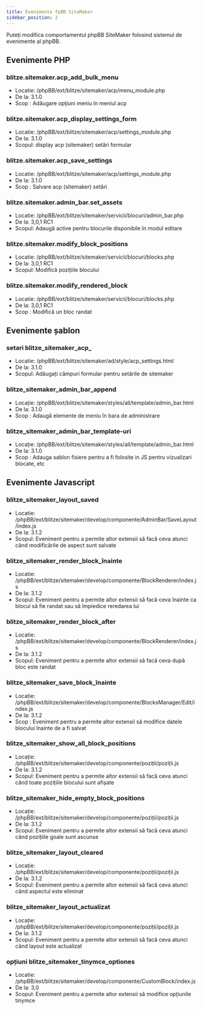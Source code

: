 ```yaml
---
title: Evenimente fpBB SiteMaker
sidebar_position: 2
---
```


Puteți modifica comportamentul phpBB SiteMaker folosind sistemul de evenimente al phpBB.

## Evenimente PHP

### blitze.sitemaker.acp_add_bulk_menu

-   Locatie: /phpBB/ext/blitze/sitemaker/acp/menu_module.php
-   De la: 3.1.0
-   Scop : Adăugare opţiuni meniu în meniul acp

### blitze.sitemaker.acp_display_settings_form

-   Locatie: /phpBB/ext/blitze/sitemaker/acp/settings_module.php
-   De la: 3.1.0
-   Scopul: display acp (sitemaker) setări formular

### blitze.sitemaker.acp_save_settings

-   Locatie: /phpBB/ext/blitze/sitemaker/acp/settings_module.php
-   De la: 3.1.0
-   Scop : Salvare acp (sitemaker) setări

### blitze.sitemaker.admin_bar.set_assets

-   Locatie: /phpBB/ext/blitze/sitemaker/servicii/blocuri/admin_bar.php
-   De la: 3,0,1 RC1
-   Scopul: Adaugă active pentru blocurile disponibile în modul editare

### blitze.sitemaker.modify_block_positions

-   Locatie: /phpBB/ext/blitze/sitemaker/servicii/blocuri/blocks.php
-   De la: 3,0,1 RC1
-   Scopul: Modifică pozițiile blocului

### blitze.sitemaker.modify_rendered_block

-   Locatie: /phpBB/ext/blitze/sitemaker/servicii/blocuri/blocks.php
-   De la: 3,0,1 RC1
-   Scop : Modifică un bloc randat

## Evenimente șablon

### setari blitze_sitemaker_acp_

-   Locatie: /phpBB/ext/blitze/sitemaker/ad/style/acp_settings.html
-   De la: 3.1.0
-   Scopul: Adăugați câmpuri formular pentru setările de sitemaker

### blitze_sitemaker_admin_bar_append

-   Locație: /phpBB/ext/blitze/sitemaker/styles/all/template/admin_bar.html
-   De la: 3.1.0
-   Scop : Adaugă elemente de meniu în bara de administrare

### blitze_sitemaker_admin_bar_template-uri

-   Locație: /phpBB/ext/blitze/sitemaker/styles/all/template/admin_bar.html
-   De la: 3.1.0
-   Scop : Adauga sablon fisiere pentru a fi folosite in JS pentru vizualizari blocate, etc

## Evenimente Javascript

### blitze_sitemaker_layout_saved

-   Locatie: /phpBB/ext/blitze/sitemaker/develop/componente/AdminBar/SaveLayout/index.js
-   De la: 3.1.2
-   Scopul: Eveniment pentru a permite altor extensii să facă ceva atunci când modificările de aspect sunt salvate

### blitze_sitemaker_render_block_înainte

-   Locatie: /phpBB/ext/blitze/sitemaker/develop/componente/BlockRenderer/index.js
-   De la: 3.1.2
-   Scopul: Eveniment pentru a permite altor extensii să facă ceva înainte ca blocul să fie randat sau să împiedice reredarea lui

### blitze_sitemaker_render_block_after

-   Locatie: /phpBB/ext/blitze/sitemaker/develop/componente/BlockRenderer/index.js
-   De la: 3.1.2
-   Scopul: Eveniment pentru a permite altor extensii să facă ceva după bloc este randat

### blitze_sitemaker_save_block_înainte

-   Locatie: /phpBB/ext/blitze/sitemaker/develop/componente/BlocksManager/Edit/index.js
-   De la: 3.1.2
-   Scop : Eveniment pentru a permite altor extensii să modifice datele blocului înainte de a fi salvat

### blitze_sitemaker_show_all_block_positions

-   Locație: /phpBB/ext/blitze/sitemaker/develop/componente/poziții/poziții.js
-   De la: 3.1.2
-   Scopul: Eveniment pentru a permite altor extensii să facă ceva atunci când toate pozițiile blocului sunt afișate

### blitze_sitemaker_hide_empty_block_positions

-   Locație: /phpBB/ext/blitze/sitemaker/develop/componente/poziții/poziții.js
-   De la: 3.1.2
-   Scopul: Eveniment pentru a permite altor extensii să facă ceva atunci când pozițiile goale sunt ascunse

### blitze_sitemaker_layout_cleared

-   Locație: /phpBB/ext/blitze/sitemaker/develop/componente/poziții/poziții.js
-   De la: 3.1.2
-   Scopul: Eveniment pentru a permite altor extensii să facă ceva atunci când aspectul este eliminat

### blitze_sitemaker_layout_actualizat

-   Locație: /phpBB/ext/blitze/sitemaker/develop/componente/poziții/poziții.js
-   De la: 3.1.2
-   Scopul: Eveniment pentru a permite altor extensii să facă ceva atunci când layout este actualizat

### opțiuni blitze_sitemaker_tinymce_optiones

-   Locatie: /phpBB/ext/blitze/sitemaker/develop/componente/CustomBlock/index.js
-   De la: 3,0
-   Scopul: Eveniment pentru a permite altor extensii să modifice opțiunile tinymce
